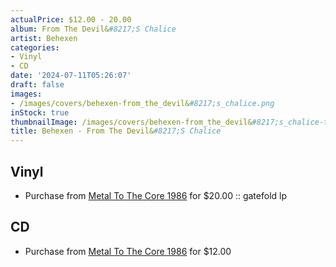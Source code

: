 ```yaml
---
actualPrice: $12.00 - 20.00
album: From The Devil&#8217;S Chalice
artist: Behexen
categories:
- Vinyl
- CD
date: '2024-07-11T05:26:07'
draft: false
images:
- /images/covers/behexen-from_the_devil&#8217;s_chalice.png
inStock: true
thumbnailImage: /images/covers/behexen-from_the_devil&#8217;s_chalice-thumb.png
title: Behexen - From The Devil&#8217;S Chalice
---
```


## Vinyl
* Purchase from [Metal To The Core 1986](https://metaltothecore1986.com/shop/behexen-from-the-devils-chalice-12-gatefold-lp/) for $20.00 :: gatefold lp
## CD
* Purchase from [Metal To The Core 1986](https://metaltothecore1986.com/shop/behexen-from-the-devils-chalice-digipak-cd/) for $12.00
